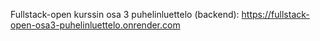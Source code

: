 Fullstack-open kurssin osa 3 puhelinluettelo (backend): https://fullstack-open-osa3-puhelinluettelo.onrender.com
